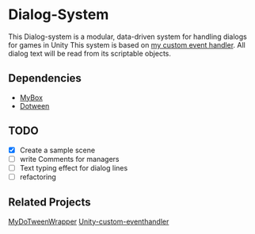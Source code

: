 # Dialog-System
This Dialog-system is a modular, data-driven system for handling dialogs for games in Unity
This system is based on [my custom event handler](https://github.com/AmirArdroudi/unity-custom-eventhandler').
All dialog text will be read from its scriptable objects.



## Dependencies 
* [MyBox](https://github.com/Deadcows/MyBox)
* [Dotween](http://dotween.demigiant.com/download.php)


TODO
---
- [x] Create a sample scene 
- [ ] write Comments for managers
- [ ] Text typing effect for dialog lines
- [ ] refactoring 

Related Projects
---
[MyDoTweenWrapper](https://github.com/AmirArdroudi/MyDoTweenWrapper)
[Unity-custom-eventhandler](https://github.com/AmirArdroudi/unity-custom-eventhandler)
